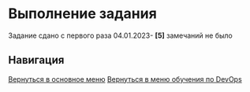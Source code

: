 Выполнение задания
===

Задание сдано с первого раза 04.01.2023- **[5]** замечаний не было

Навигация
---

[Вернуться в основное меню](../../README.md)
[Вернуться в меню обучения по DevOps](../README.md)
